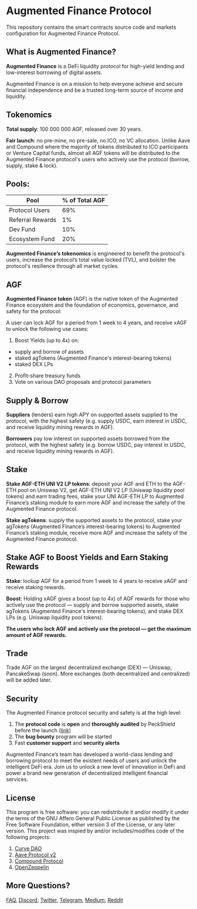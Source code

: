 # Augmented Finance Protocol

This repository contains the smart contracts source code and markets configuration for Augmented Finance Protocol.

## What is Augmented Finance?

**Augmented Finance** is a DeFi liquidity protocol for high-yield lending and low-interest borrowing of digital assets. 

Augmented Finance is on a mission to help everyone achieve and secure financial independence and be a trusted long-term source of income and liquidity.

## Tokenomics

**Total supply**: 100 000 000 AGF, released over 30 years.

**Fair launch**: no pre-mine, no pre-sale, no ICO, no VC allocation. Unlike Aave and Compound where the majority of tokens distributed to ICO participants or Venture Capital funds, almost all AGF tokens will be distributed to the Augmented Finance protocol's users who actively use the protocol (borrow, supply, stake & lock).

## Pools:

| Pool | % of Total AGF |
| ---- | :------------- |
|Protocol Users | 69% |
|Referral Rewards | 1% |
|Dev Fund | 10% |
|Ecosystem Fund | 20% |

**Augmented Finance’s tokenomics** is engineered to benefit the protocol's users, increase the protocol’s total value locked (TVL), and bolster the protocol's resilience through all market cycles.

## AGF

**Augmented Finance token** (AGF) is the native token of the Augmented Finance ecosystem and the foundation of economics, governance, and safety for the protocol:

A user can lock AGF for a period from 1 week to 4 years, and receive xAGF to unlock the following use cases:

1. Boost Yields (up to 4x) on:
- supply and borrow of assets
- staked agTokens (Augmented Finance's interest-bearing tokens)
- staked DEX LPs
2. Profit-share treasury funds
3. Vote on various DAO proposals and protocol parameters

## Supply & Borrow

**Suppliers** (lenders) earn high APY on supported assets supplied to the protocol, with the highest safety (e.g. supply USDC, earn interest in USDC, and receive liquidity mining rewards in AGF).

**Borrowers** pay low interest on supported assets borrowed from the protocol, with the highest safety (e.g. borrow USDC, pay interest in USDC, and receive liquidity mining rewards in AGF).

## Stake

**Stake AGF-ETH UNI V2 LP tokens**: deposit your AGF and ETH to the AGF-ETH pool on Uniswap V2, get AGF-ETH UNI V2 LP (Uniswap liquidity pool tokens) and earn trading fees, stake your UNI AGF-ETH LP to Augmented Finance’s staking module to earn more AGF and increase the safety of the Augmented Finance protocol.

**Stake agTokens**: supply the supported assets to the protocol, stake your agTokens (Augmented Finance’s interest-bearing tokens) to Augmented Finance’s staking module, receive more AGF and increase the safety of the Augmented Finance protocol.

## Stake AGF to Boost Yields and Earn Staking Rewards

**Stake**: lockup AGF for a period from 1 week to 4 years to receive xAGF and receive staking rewards. 

**Boost**: Holding xAGF gives a boost (up to 4x) of AGF rewards for those who actively use the protocol — supply and borrow supported assets, stake agTokens (Augmented Finance's interest-bearing tokens), and stake DEX LPs (e.g. Uniswap liquidity pool tokens). 

**The users who lock AGF and actively use the protocol — get the maximum amount of AGF rewards.**

## Trade

Trade AGF on the largest decentralized exchange (DEX) — Uniswap, PancakeSwap (soon). More exchanges (both decentralized and centralized) will be added later.

## Security

The Augmented Finance protocol security and safety is at the high level: 

1. The **protocol code** is **open** and **thoroughly audited** by PeckShield before the launch ([link](https://github.com/peckshield/publications/blob/master/audit_reports/PeckShield-Audit-Report-Augmented-v1.0.pdf))
2. The **bug bounty** program will be started 
3. Fast **customer support** and **security alerts** 

Augmented Finance’s team has developed a world-class lending and borrowing protocol to meet the existent needs of users and unlock the intelligent DeFi era. Join us to unlock a new level of innovation in DeFi and power a brand new generation of decentralized intelligent financial services.

## License

This program is free software: you can redistribute it and/or modify it under the terms of the GNU Affero General Public License as published by the Free Software Foundation, either version 3 of the License, or any later version. This project was inspied by and/or includes/modifies code of the following projects:
1. [Curve DAO](https://github.com/curvefi/curve-dao-contracts)
2. [Aave Protocol v2](https://github.com/aave/protocol-v2)
3. [Compound Protocol](https://github.com/compound-finance/compound-protocol)
4. [OpenZeppelin](https://github.com/OpenZeppelin/openzeppelin-contracts)

## More Questions?

[FAQ](https://docs.augmented.finance/glossary-and-faq/faq), [Discord](https://discord.gg/bJgTWV8j7m), [Twitter](https://twitter.com/augmentedfin), [Telegram](https://t.me/augmentedfin), [Medium](https://augmentedfinance.medium.com/), [Reddit](https://www.reddit.com/user/augmentedfinance/)
